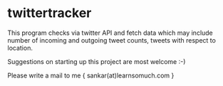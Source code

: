 twittertracker
==============

This program checks via twitter API and fetch data which may include number of incoming and outgoing tweet counts, tweets with respect to location.

Suggestions on starting up this project are most welcome :-) 

Please write a mail to me { sankar(at)learnsomuch.com }
